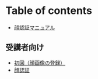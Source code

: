 # Table of contents

* [顔認証マニュアル](README.md)

## 受講者向け

* [初回（顔画像の登録）](ke/no.md)
* [顔認証](ke/yan-ren-zheng.md)
